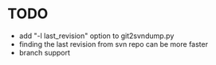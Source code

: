 TODO
====

- add "-l last_revision" option to git2svndump.py
- finding the last revision from svn repo can be more faster
- branch support

